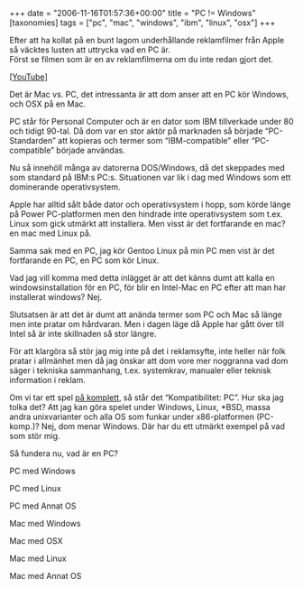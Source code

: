 +++
date = "2006-11-16T01:57:36+00:00"
title = "PC != Windows"
[taxonomies]
tags = ["pc", "mac", "windows", "ibm", "linux", "osx"]
+++

Efter att ha kollat på en bunt lagom underhållande reklamfilmer från Apple så väcktes lusten att uttrycka vad en PC är.  
Först se filmen som är en av reklamfilmerna om du inte redan gjort det.

  
[[YouTube][1]]

Det är Mac vs. PC, det intressanta är att dom anser att en PC kör Windows, och OSX på en Mac.

PC står för Personal Computer och är en dator som IBM tillverkade under 80 och tidigt 90-tal. Då dom var en stor aktör på marknaden så började &#8220;PC-Standarden&#8221; att kopieras och termer som &#8220;IBM-compatible&#8221; eller &#8220;PC-compatible&#8221; började användas.

Nu så innehöll många av datorerna DOS/Windows, då det skeppades med som standard på IBM:s PC:s. Situationen var lik i dag med Windows som ett dominerande operativsystem.

Apple har alltid sålt både dator och operativsystem i hopp, som körde länge på Power PC-platformen men den hindrade inte operativsystem som t.ex. Linux som gick utmärkt att installera. Men visst är det fortfarande en mac? en mac med Linux på.

Samma sak med en PC, jag kör Gentoo Linux på min PC men vist är det fortfarande en PC, en PC som kör Linux.

Vad jag vill komma med detta inlägget är att det känns dumt att kalla en windowsinstallation för en PC, för blir en Intel-Mac en PC efter att man har installerat windows? Nej.

Slutsatsen är att det är dumt att anända termer som PC och Mac så länge men inte pratar om hårdvaran. Men i dagen läge då Apple har gått över till Intel så är inte skillnaden så stor längre.

För att klargöra så stör jag mig inte på det i reklamsyfte, inte heller när folk pratar i allmänhet men då jag önskar att dom vore mer noggranna vad dom säger i tekniska sammanhang, t.ex. systemkrav, manualer eller teknisk information i reklam.

Om vi tar ett spel [på komplett][2], så står det &#8220;Kompatibilitet: PC&#8221;. Hur ska jag tolka det? Att jag kan göra spelet under Windows, Linux, *BSD, massa andra unixvarianter och alla OS som funkar under x86-platformen (PC-komp.)? Nej, dom menar Windows. Där har du ett utmärkt exempel på vad som stör mig.

Så fundera nu, vad är en PC?

PC med Windows

PC med Linux

PC med Annat OS

Mac med Windows

Mac med OSX

Mac med Linux

Mac med Annat OS



<small></small>

 [1]: http://www.youtube.com/watch?v=FxLdLBxHRkA&#038;mode=related
 [2]: https://web.archive.org/web/20060721091412/http://www.komplett.se/k/ki.asp?sku=322885
